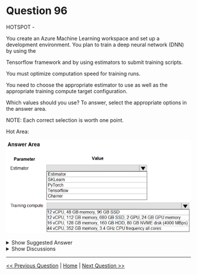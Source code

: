 # Question 96

HOTSPOT -

You create an Azure Machine Learning workspace and set up a development environment. You plan to train a deep neural network (DNN) by using the

Tensorflow framework and by using estimators to submit training scripts.

You must optimize computation speed for training runs.

You need to choose the appropriate estimator to use as well as the appropriate training compute target configuration.

Which values should you use? To answer, select the appropriate options in the answer area.

NOTE: Each correct selection is worth one point.

Hot Area:

![Question Image](../images/q96_q_0012400001.png)

<details>
  <summary>Show Suggested Answer</summary>

<img src="../images/q96_ans_0_0012500001.png" alt="Answer Image"><br>

<p>Box 1: Tensorflow -</p>
<p>TensorFlow represents an estimator for training in TensorFlow experiments.</p>
<p>Box 2: 12 vCPU, 112 GB memory..,2 GPU,..</p>
<p>Use GPUs for the deep neural network.</p>
<p>Reference:</p>
<p>https://docs.microsoft.com/en-us/python/api/azureml-train-core/azureml.train.dnn</p>

</details>

<details>
  <summary>Show Discussions</summary>

<blockquote><p><strong>MarinaMijailovic</strong> <code>(Fri 31 May 2024 12:37)</code> - <em>Upvotes: 1</em></p><p>How do you know which training compute to choose? There are so many details. How to know in general what are the best options?</p></blockquote>
<blockquote><p><strong>lcgcastro96</strong> <code>(Thu 13 Jun 2024 14:09)</code> - <em>Upvotes: 5</em></p><p>TensorFlow will normally require GPU for faster computation times, the only machine there with GPU is the solution chosen one</p></blockquote>
<blockquote><p><strong>PremPatrick</strong> <code>(Sun 12 Nov 2023 06:43)</code> - <em>Upvotes: 1</em></p><p>Why not Pytorch as option?</p></blockquote>
<blockquote><p><strong>RicSpd</strong> <code>(Thu 23 Nov 2023 13:53)</code> - <em>Upvotes: 6</em></p><p>Because it is written &quot;by using the Tensorflow framework&quot;</p></blockquote>
<blockquote><p><strong>AjoseO</strong> <code>(Sun 19 Feb 2023 12:45)</code> - <em>Upvotes: 4</em></p><p>Correct! DNN frameworks include TensorFlow and Pytorch, and works best with GPU!</p></blockquote>
<blockquote><p><strong>renuka1234</strong> <code>(Fri 09 Dec 2022 08:50)</code> - <em>Upvotes: 4</em></p><p>Correct</p></blockquote>

</details>

---

[<< Previous Question](question_95.md) | [Home](../index.md) | [Next Question >>](question_97.md)
